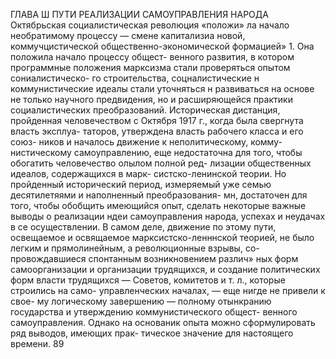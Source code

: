 ГЛАВА Ш
ПУТИ РЕАЛИЗАЦИИ
САМОУПРАВЛЕНИЯ НАРОДА
Октябрьская социалистическая революция «положи»
ла начало необратимому процессу — смене капитализиа
новой, коммучцистической  общественно-экономической
формацией» 1. Она положила начало процессу общест-
венного развития, в котором программные положения
марксизма стали проверяться опытом сониалистическо-
го строительства, соцналистические н коммунистические
идеалы стали уточняться н развиваться на основе не
только научного предвидения, но и расширяющейся
практики социалистических преобразований.
Историческая дистанция, пройденная человечеством
с Октября 1917 г., когда была свергнута власть эксплуа-
таторов, утверждена власть рабочего класса и его союз-
ников и началось движение к неполитическому, комму-
нистическому самоуправлению, еще недостаточна для
того, чтобы обогатить человечество олылом полной ред-
лизации общественных идеалов, содержащихся в марк-
систско-ленинской теории.
Но пройденный исторический период, измеряемый уже
семью  десятилетяями и наполненный преобразования-
мн, достаточен для того, чтобы обобщить имеющийся
опыт, сделать некоторые важные выводы о реализации
ндеи самоуправления народа, успехах и неудачах в се
осуществлении.
В самом деле, движение по этому пути, освещаемое
и освящаемое марксистско-ленннской теорией, не было
легким и прямолинейным, а революционные взрывы, со-
провождавшиеся спонтанным возникновением различ»
ных форм самоорганизации и организации трудящихся,
и создание политических форм власти трудящихся —
Советов, комитетов и т. л., которые строились на само-
управленческих началах, — еще нигде не привели к свое-
му логическому завершению — полному отынкранию
государства и утверждению коммунистического общест-
венного самоуправления. Однако на основаник опыта
можно сформулировать ряд выводов, имеющих прак-
тическое значение для настоящего времени.
89

